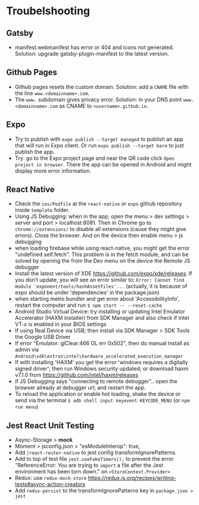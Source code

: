 # Troubelshooting

## Gatsby
- manifest.webmanifest has error or 404 and icons not generated. Solution: upgrade gatsby-plugin-manifest to the latest version.

## Github Pages
- Github pages resets the custom domain. Solution: add a `CNAME` file with the line `www.<domainname>.com`.
- The `www.` subdomain gives privacy error. Solution: in your DNS point `www.<domainname>.com` as CNAME to `<username>.github.io`.

## Expo
- Try to publish with `expo publish --target managed` to publish an app that will run in Expo client. Or run `expo publish --target bare` to just publish the app.
- Try: go to the Expo project page and near the QR code click `Open project in browser`. There the app can be opened in Android and might display more error information.

## React Native

- Check the `ios/Podfile` at the `react-native` or `expo` github repository inside `template` folder.
- Using JS Debugging: when in the app; open the menu > dev settings > server and port > localhost:8081. Then in Chrome go to `chrome://extensions/` to disable all extensions (cause they might give errors). Close the browser. And on the device then enable menu > js debugging
- when loading firebase while using react-native, you might get the error "undefined self.fetch". This problem is in the fetch module, and can be solved by opening the from the Dev menu on the device the Remote JS debugger
- Install the latest version of XDE https://github.com/expo/xde/releases. If you don’t update, you will see an error similar to: `Error: Cannot find module 'exponent/tools/hashAssetFiles'...` (actually, it is because of expo should be under 'dependencies' in the package.json)
- when starting metro bundler and get error about 'AccessibilityInfo', restart the computer and run `$ npm start -- --reset-cache`
- Android Studio Virtual Device: try installing or updating Intel Emulator Accelerator (HAXM installer) from SDK Manager and also check if Intel VT-x is enabled in your BIOS settings
- If using Real Device via USB; then install via SDK Manager > SDK Tools the Google USB Driver
- If error "Emulator: glClear:466 GL err 0x502", then do manual install as admin via `Android\sdk\extras\intel\hardware_accelerated_execution_manager`
- If with installing 'HAXM' you get the error 'windows requires a digitally signed driver'; then run Windows security updated; or download haxm v7.1.0 from https://github.com/intel/haxm/releases
- if JS Debugging says "connecting to remote debugger".. open the browser already at debugger url; and restart the app.
- To reload the application or enable hot loading, shake the device or send via the terminal `$ adb shell input keyevent KEYCODE_MENU` (or `npm run menu`)

## Jest React Unit Testing
- Async-Storage > __mock__
- Moment > jsconfig.json > "esModuleInterop": true,
- Add `|react-router-native` to jest config transformIgnorePatterns.
- Add to top of test file `jest.useFakeTimers();` to prevent the error "ReferenceError: You are trying to `import` a file after the Jest environment has been torn down." on `<StoreContext.Provider>`
- Redux: use `redux-mock-store` https://redux.js.org/recipes/writing-tests#async-action-creators
- Add `redux-persist` to the transformIgnorePatterns key in `package.json > jest`

